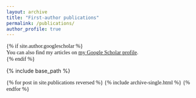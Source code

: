 ```yaml
---
layout: archive
title: "First-author publications"
permalink: /publications/
author_profile: true
---
```

<div style="font-family: Calibri, serif; font-size: 0.9rem;">
{% if site.author.googlescholar %}
  <div class="wordwrap">You can also find my articles on <a href="{{site.author.googlescholar}}">my Google Scholar profile</a>.</div>
{% endif %}
</div>

{% include base_path %}

<div style="font-family: Calibri, serif; font-size: 0.9rem;">
  {% for post in site.publications reversed %}
    {% include archive-single.html %}
  {% endfor %}
</div>
